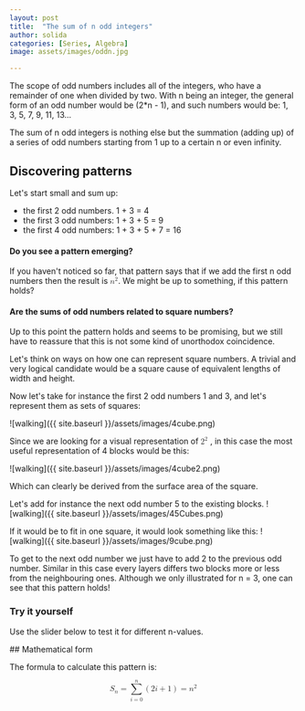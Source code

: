 ```yaml
---
layout: post
title:  "The sum of n odd integers"
author: solida
categories: [Series, Algebra]
image: assets/images/oddn.jpg

---
```


The scope of odd numbers includes all of the integers, who have a remainder of one when divided by two.
With n being an integer, the general form of an odd number would be \(2*n - 1\), and such numbers would be: 1, 3, 5, 7, 9, 11, 13...

   The sum of n odd integers is nothing else but the summation (adding up) of a series of odd numbers starting 
from 1 up to a certain n or even infinity. 

## Discovering patterns

Let's start small and sum up:
- the first 2 odd numbers. 1 + 3 = 4   
- the first 3 odd numbers: 1 + 3 + 5 = 9 
- the first 4 odd numbers: 1 + 3 + 5 + 7 = 16

#### Do you see a pattern emerging? 
If you haven't noticed so far, that pattern says that if we add the first n odd numbers then the result is <math display="inline"> <msup> <mi>n</mi> <mn>2</mn> </msup> </math>. 
We might be up to something, if this pattern holds?

#### Are the sums of odd numbers related to square numbers?
Up to this point the pattern holds and seems to be promising, but we still have to reassure that this is not some kind of unorthodox coincidence.

Let's think on ways on how one can represent square numbers. A trivial and very logical candidate would be a square cause of equivalent lengths of width and height.

Now let's take for instance the first 2 odd numbers 1 and 3, and let's represent them as sets of squares:

![walking]({{ site.baseurl }}/assets/images/4cube.png)

Since we are looking for a visual representation of <math display="inline"> <msup> <mi>2</mi> <mn>2</mn> </msup> </math> , in this case the most useful representation of 4 blocks would be this:

![walking]({{ site.baseurl }}/assets/images/4cube2.png)

Which can clearly be derived from the surface area of the square.

Let's add for instance the next odd number 5 to the existing blocks.
![walking]({{ site.baseurl }}/assets/images/45Cubes.png)

If it would be to fit in one square, it would look something like this:
![walking]({{ site.baseurl }}/assets/images/9cube.png)

To get to the next odd number we just have to add 2 to the previous odd number. Similar in this case every layers differs two blocks more or less from the neighbouring ones. Although we only illustrated for n = 3, one can see that this pattern holds!

### Try it yourself

Use the slider below to test it for different n-values.
<div id="observablehq-98f591e4">
  <div class="observablehq-viewof-n"></div>
  <div class="observablehq-aba"></div>
  <div class="observablehq-sumOfOdd"></div>
</div>
<script type="module">
  import {Runtime, Inspector} from "https://cdn.jsdelivr.net/npm/@observablehq/runtime@4/dist/runtime.js";
  import define from "https://api.observablehq.com/@864af2bf64442aa6/geometric-intuition-for-sum-of-first-n-odd-numbers.js?v=3";
  (new Runtime).module(define, name => {
    if (name === "viewof n") return Inspector.into("#observablehq-98f591e4 .observablehq-viewof-n")();
    if (name === "aba") return Inspector.into("#observablehq-98f591e4 .observablehq-aba")();
    if (name === "sumOfOdd") return Inspector.into("#observablehq-98f591e4 .observablehq-sumOfOdd")();
  });
</script>
## Mathematical form

The formula to calculate this pattern is:

<math display="block" xmlns="http://www.w3.org/1998/Math/MathML">
  <mrow>
    <msub>
      <mi>S</mi>
      <mi>n</mi>
    </msub>
    <mo>=</mo>
    <munderover>
      <mo>∑</mo>
      <mrow>
        <mi>i</mi>
        <mo>=</mo>
        <mn>0</mn>
      </mrow>
      <mi>n</mi>
    </munderover>
    <mrow>
      <mo stretchy="true" form="prefix">(</mo>
      <mn>2</mn>
      <mi>i</mi>
      <mo>+</mo>
      <mn>1</mn>
      <mo stretchy="true" form="postfix">)</mo>
    </mrow>
    <mo>=</mo>
    <msup>
      <mi>n</mi>
      <mn>2</mn>
    </msup>
  </mrow>
</math>

